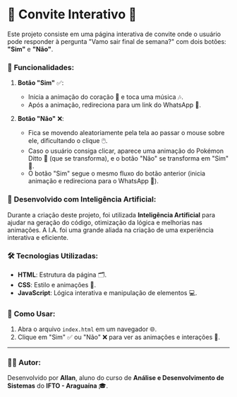 # 🎉 **Convite Interativo** 💌

Este projeto consiste em uma página interativa de convite onde o usuário pode responder à pergunta "Vamo sair final de semana?" com dois botões: **"Sim"** e **"Não"**.

### 🚀 **Funcionalidades**:
1. **Botão "Sim"** ✅:
   - Inicia a animação do coração 💖 e toca uma música 🎶.
   - Após a animação, redireciona para um link do WhatsApp 📱.
   
2. **Botão "Não"** ❌:
   - Fica se movendo aleatoriamente pela tela ao passar o mouse sobre ele, dificultando o clique 🖱️.
   - Caso o usuário consiga clicar, aparece uma animação do Pokémon Ditto 🐾 (que se transforma), e o botão "Não" se transforma em "Sim" 🔄.
   - O botão "Sim" segue o mesmo fluxo do botão anterior (inicia animação e redireciona para o WhatsApp 📱).

### 🧠 **Desenvolvido com Inteligência Artificial**:
Durante a criação deste projeto, foi utilizada **Inteligência Artificial** para ajudar na geração do código, otimização da lógica e melhorias nas animações. A I.A. foi uma grande aliada na criação de uma experiência interativa e eficiente.

### 🛠️ **Tecnologias Utilizadas**:
- **HTML**: Estrutura da página 🗂️.
- **CSS**: Estilo e animações 🎨.
- **JavaScript**: Lógica interativa e manipulação de elementos 💻.

### 📲 **Como Usar**:
1. Abra o arquivo `index.html` em um navegador 🌐.
2. Clique em "Sim" ✅ ou "Não" ❌ para ver as animações e interações 🎉.

---

### 👨‍💻 **Autor**:
Desenvolvido por **Allan**, aluno do curso de **Análise e Desenvolvimento de Sistemas** do **IFTO - Araguaína** 🎓.
